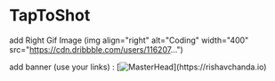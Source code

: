 # TapToShot
add Right Gif Image
(img align="right" alt="Coding" width="400" src="https://cdn.dribbble.com/users/116207...")

add banner (use your links) :
[![MasterHead](https://1.bp.blogspot.com/-7A4WynwLsM...)](https://rishavchanda.io)
